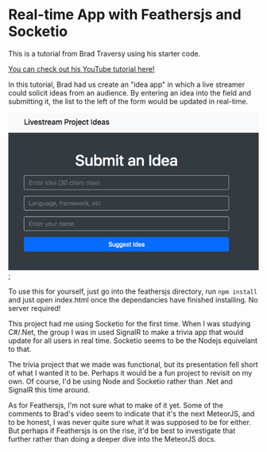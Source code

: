 # Real-time App with Feathersjs and Socketio

This is a tutorial from Brad Traversy using his starter code.

[You can check out his YouTube tutorial here!](https://www.youtube.com/watch?v=8y33WCVkLwc)

In this tutorial, Brad had us create an "idea app" in which a live streamer could solicit ideas from an audience. By entering an idea into the field and submitting it, the list to the left of the form would be updated in real-time.

![Screenshot of Ideas App](screenshot.png "Ideas App");

To use this for yourself, just go into the feathersjs directory, run `npm install` and just open index.html once the dependancies have finished installing. No server required!

This project had me using Socketio for the first time. When I was studying C#/.Net, the group I was in used SignalR to make a trivia app that would update for all users in real time. Socketio seems to be the Nodejs equivelant to that.

The trivia project that we made was functional, but its presentation fell short of what I wanted it to be. Perhaps it would be a fun project to revisit on my own. Of course, I'd be using Node and Socketio rather than .Net and SignalR this time around.

As for Feathersjs, I'm not sure what to make of it yet. Some of the comments to Brad's video seem to indicate that it's the next MeteorJS, and to be honest, I was never quite sure what it was supposed to be for either. But perhaps if Feathersjs is on the rise, it'd be best to investigate that further rather than doing a deeper dive into the MeteorJS docs.
